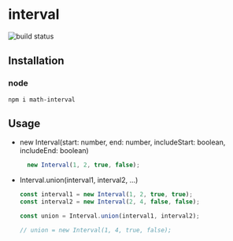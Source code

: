 # interval
![build status](https://github.com/lezram/interval/workflows/release/badge.svg)

## Installation

### node
```
npm i math-interval
```

## Usage

* new Interval(start: number, end: number, includeStart: boolean, includeEnd: boolean)
    ```typescript
      new Interval(1, 2, true, false);
    ```
* Interval.union(interval1, interval2, ...)
    ```typescript
    const interval1 = new Interval(1, 2, true, true);
    const interval2 = new Interval(2, 4, false, false);
  
    const union = Interval.union(interval1, interval2);
  
    // union = new Interval(1, 4, true, false);
    ```

